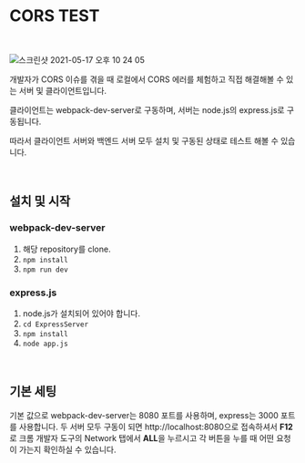 # CORS TEST

<br/>

![스크린샷 2021-05-17 오후 10 24 05](https://user-images.githubusercontent.com/59427983/118495937-a5b76300-b75e-11eb-8952-92a702d429c4.png)

개발자가 CORS 이슈를 겪을 때 로컬에서 CORS 에러를 체험하고 직접 해결해볼 수 있는 서버 및 클라이언트입니다.

클라이언트는 webpack-dev-server로 구동하며, 서버는 node.js의 express.js로 구동됩니다.

따라서 클라이언트 서버와 백엔드 서버 모두 설치 및 구동된 상태로 테스트 해볼 수 있습니다.

<br/>

## 설치 및 시작

### webpack-dev-server

1. 해당 repository를 clone.
2. `npm install`
3. `npm run dev`

### express.js

1. node.js가 설치되어 있어야 합니다.
2. `cd ExpressServer`
3. `npm install`
4. `node app.js`

<br/>

## 기본 세팅

기본 값으로 webpack-dev-server는 8080 포트를 사용하며, express는 3000 포트를 사용합니다. 두 서버 모두 구동이 되면 http://localhost:8080으로 접속하셔서 **F12**로 크롬 개발자 도구의 Network 탭에서 **ALL**을 누르시고 각 버튼을 누를 때 어떤 요청이 가는지 확인하실 수 있습니다.

